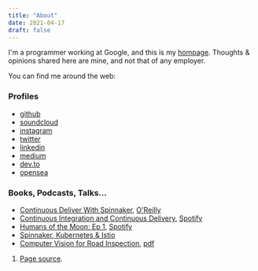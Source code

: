```yaml
---
title: "About"
date: 2021-04-17
draft: false
---
```


I'm a programmer working at Google, and this is my <a aria-describedby="footnote-label" href="#homepage">hompage</a>. Thoughts & opinions shared here are mine,
and not that of any employer.

You can find me around the web:

### Profiles

* [github](https://github.com/lwander)
* [soundcloud](https://soundcloud.com/la-w-nder)
* [instagram](https://instagram.com/larswander)
* [twitter](https://twitter.com/larswander)
* [linkedin](https://www.linkedin.com/in/lars-wander-82697897)
* [medium](https://medium.com/@larswander/about)
* [dev.to](https://dev.to/lwander)
* [opensea](https://opensea.io/collection/lars-wander-art)

### Books, Podcasts, Talks...

* [Continuous Deliver With
    Spinnaker](https://www.goodreads.com/author/show/18280100.Lars_Wander),
    [O'Reilly](https://www.oreilly.com/library/view/continuous-delivery-with/9781492035527/titlepage01.html)
* [Continuous Integration and Continuous
    Delivery](https://kubernetespodcast.com/episode/023-ci-and-cd/),
    [Spotify](https://open.spotify.com/episode/1R25ZeiVfKNdZeAxPNp7wJ)
* [Humans of the Moon: Ep
    1](https://humans-of-the-moon.webflow.io/episode/ep-1-lars-wander),
    [Spotify](https://open.spotify.com/show/0ZAUVAx1By8rFkZnrwM1UM)
* [Spinnaker, Kubernetes & Istio](https://www.youtube.com/watch?v=_ZCtiD_6p7g)
* [Computer Vision for Road
    Inspection](https://ieeexplore.ieee.org/document/6836111), [pdf](https://www.ri.cmu.edu/pub_files/2014/3/crack_detection_final.pdf)

<footer>
  <ol>
	<li id="homepage">
	  <a href="https://github.com/lwander/larswander.com">Page source</a>.
	</li>
  </ol>
</footer>
